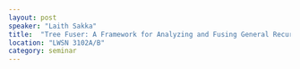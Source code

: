 ```yaml
---
layout: post
speaker: "Laith Sakka"
title:  "Tree Fuser: A Framework for Analyzing and Fusing General Recursive Tree Traversals"
location: "LWSN 3102A/B"
category: seminar
---
```

